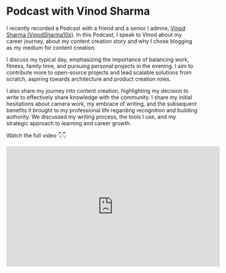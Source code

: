 
# Podcast with Vinod Sharma 

I recently recorded a Podcast with a friend and a senior I admire, [Vinod Sharma (VinodSharma10x)](https://x.com/VinodSharma10x).
In this Podcast, I speak to Vinod about my career journey, about my content creation story and why I chose blogging as my medium for
content creation.

I discuss my typical day, emphasizing the importance of balancing work, fitness, family time, and pursuing personal projects in the evening. I aim to contribute more to open-source projects and lead scalable solutions from scratch, aspiring towards architecture and product creation roles.

I also share my journey into content creation, highlighting my decision to write to effectively share knowledge with the community. I share my initial hesitations about camera work, my embrace of writing, and the subsequent benefits it brought to my professional life regarding recognition and building authority. We discussed my writing process, the tools I use, and my strategic approach to learning and career growth.

Watch the full video 👇👇

<iframe width="560" height="315" src="https://www.youtube.com/embed/rG8876QEiXw?si=dPaX80kHQG2K4_WG" title="YouTube video player" frameborder="0" allow="accelerometer; autoplay; clipboard-write; encrypted-media; gyroscope; picture-in-picture; web-share" referrerpolicy="strict-origin-when-cross-origin" allowfullscreen></iframe>
